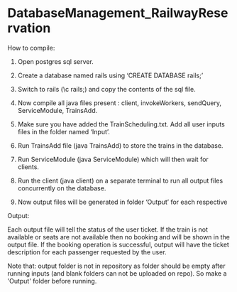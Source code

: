# DatabaseManagement_RailwayReservation
How to compile:
1. Open postgres sql server.

2. Create a database named rails using ‘CREATE DATABASE rails;’

3. Switch to rails (\c rails;) and copy the contents of the sql file.
 
4. Now compile all java files present : client, invokeWorkers, sendQuery, ServiceModule, TrainsAdd.
 
5. Make sure you have added the TrainScheduling.txt. Add all user inputs files in the folder named ‘Input’.
 
6. Run TrainsAdd file (java TrainsAdd) to store the trains in the database.
 
7. Run ServiceModule (java ServiceModule) which will then wait for clients.
 
8. Run the client (java client) on a separate terminal to run all output files concurrently on the database.
 
9. Now output files will be generated in folder ‘Output’ for each respective


Output:

Each output file will tell the status of the user ticket. If the train is not available or seats are not available then no booking and will be shown in the output file. If the booking operation is successful, output will have the ticket description for each passenger requested by the user.

Note that: output folder is not in repository as folder should be empty after running inputs (and blank folders can not be uploaded on repo). So make a 'Output' folder before running.
